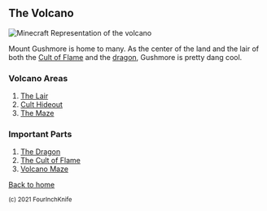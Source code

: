 ## The Volcano

![Minecraft Representation of the volcano](https://raw.githubusercontent.com/FourInchKnife/Dragonfire/assets/places/volcano/volcano.png)

Mount Gushmore is home to many. As the center of the land and the lair of both the [Cult of Flame][cult] and the [dragon][dragon], Gushmore is pretty dang cool.

### Volcano Areas

1. [The Lair][lair]
2. [Cult Hideout][cult]
3. [The Maze][maze]

### Important Parts

1. [The Dragon][dragon]
2. [The Cult of Flame][cult]
3. [Volcano Maze][maze]


[Back to home][home]

[lair]: dragon-lair
[dragon]: /Dragonfire/groups/dragon
[cult]: /Dragonfire/groups/cult/
[maze]: /Dragonfire/places/volcano/maze
[home]: /Dragonfire

<sup>(c) 2021 FourInchKnife</sup>
